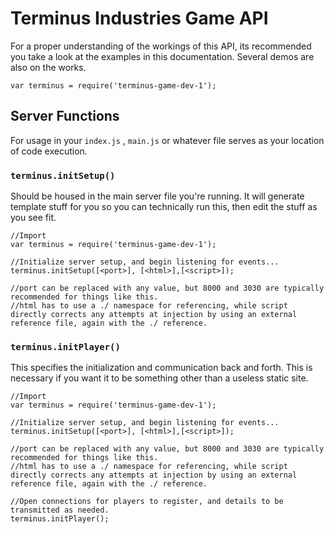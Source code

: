 # **Terminus Industries Game API**
For a proper understanding of the workings of this API, its recommended you take a look at the examples in this documentation. Several demos are also on the works.
```node
var terminus = require('terminus-game-dev-1');
```
## Server Functions
For usage in your `index.js` , `main.js` or whatever file serves as your location of code execution.
### `terminus.initSetup()`
Should be housed in the main server file you're running. It will generate template stuff for you so you can technically run this, then edit the stuff as you see fit.

```node
//Import
var terminus = require('terminus-game-dev-1');

//Initialize server setup, and begin listening for events...
terminus.initSetup([<port>], [<html>],[<script>]);

//port can be replaced with any value, but 8000 and 3030 are typically recommended for things like this.
//html has to use a ./ namespace for referencing, while script directly corrects any attempts at injection by using an external reference file, again with the ./ reference.

```
### `terminus.initPlayer()`

This specifies the initialization and communication back and forth. This is necessary if you want it to be something other than a useless static site.

```node
//Import
var terminus = require('terminus-game-dev-1');

//Initialize server setup, and begin listening for events...
terminus.initSetup([<port>], [<html>],[<script>]);

//port can be replaced with any value, but 8000 and 3030 are typically recommended for things like this.
//html has to use a ./ namespace for referencing, while script directly corrects any attempts at injection by using an external reference file, again with the ./ reference.

//Open connections for players to register, and details to be transmitted as needed.
terminus.initPlayer();

```
